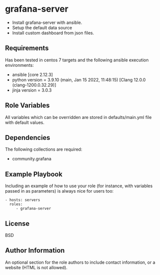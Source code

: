 grafana-server
=========

- Install grafana-server with ansible. 
- Setup the default data source
- Install custom dashboard from json files.

Requirements
------------

Has been tested in centos 7 targets and the following ansible execution environments:
- ansible [core 2.12.3]
- python version = 3.9.10 (main, Jan 15 2022, 11:48:15) [Clang 12.0.0 (clang-1200.0.32.29)]
- jinja version = 3.0.3

Role Variables
--------------

All variables which can be overridden are stored in defaults/main.yml file with default values.

Dependencies
------------

The following collections are required:
  - community.grafana

Example Playbook
----------------

Including an example of how to use your role (for instance, with variables passed in as parameters) is always nice for users too:

    - hosts: servers
      roles:
         - grafana-server

License
-------

BSD

Author Information
------------------

An optional section for the role authors to include contact information, or a website (HTML is not allowed).
